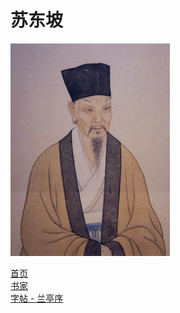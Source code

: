# 苏东坡

<img src="image/image-20211114200439363.png" alt="image-20211114200439363" style="zoom:50%;" />

[首页](/)  
[书家](/shujia/)  
[字帖 - 兰亭序](../zitie/ltx)  